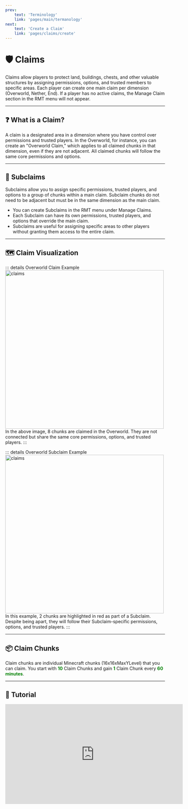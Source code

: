 ```yaml
---
prev: 
    text: 'Terminology'
    link: 'pages/main/termanology'
next: 
    text: 'Create a Claim'
    link: 'pages/claims/create'
---
```


# 🛡️ Claims

Claims allow players to protect land, buildings, chests, and other valuable structures by assigning permissions, options, and trusted members to specific areas. Each player can create one main claim per dimension (Overworld, Nether, End). If a player has no active claims, the Manage Claim section in the RMT menu will not appear.

---

## ❓ What is a Claim?

A claim is a designated area in a dimension where you have control over permissions and trusted players. In the Overworld, for instance, you can create an "Overworld Claim," which applies to all claimed chunks in that dimension, even if they are not adjacent. All claimed chunks will follow the same core permissions and options.

---

## 🔄 Subclaims

Subclaims allow you to assign specific permissions, trusted players, and options to a group of chunks within a main claim. Subclaim chunks do not need to be adjacent but must be in the same dimension as the main claim.

* You can create Subclaims in the RMT menu under Manage Claims.
* Each Subclaim can have its own permissions, trusted players, and options that override the main claim.
* Subclaims are useful for assigning specific areas to other players without granting them access to the entire claim.

---

## 🗺️ Claim Visualization

::: details Overworld Claim Example <img src="/assets/images/claims/claim.png" alt="claims" style="width:500px;"/>
In the above image, 8 chunks are claimed in the Overworld. They are not connected but share the same core permissions, options, and trusted players.
:::

::: details Overworld Subclaim Example <img src="/assets/images/claims/subclaim.png" alt="claims" style="width:500px;"/>
In this example, 2 chunks are highlighted in red as part of a Subclaim. Despite being apart, they will follow their Subclaim-specific permissions, options, and trusted players.
:::

---

## 📦 Claim Chunks

Claim chunks are individual Minecraft chunks (16x16xMaxYLevel) that you can claim. You start with <span style="color: green;">**10**</span> Claim Chunks and gain <span style="color: green;">**1**</span> Claim Chunk every <span style="color: green;">**60 minutes**</span>.

---

## 🎥 Tutorial

<iframe width="560" height="315" src="https://www.youtube.com/embed/bCRWqv-WTo0?si=_YWeSvdsvw5qUALs&amp;start=197" title="YouTube video player" frameborder="0" allow="accelerometer; autoplay; clipboard-write; encrypted-media; gyroscope; picture-in-picture; web-share" referrerpolicy="strict-origin-when-cross-origin" allowfullscreen></iframe>
